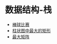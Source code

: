 # 数据结构-栈


- [棒球比赛](./calPoints.md)
- [柱状图中最大的矩形](https://leetcode-cn.com/problems/largest-rectangle-in-histogram/)
- [最大矩阵](./maximalRectangle.md)

